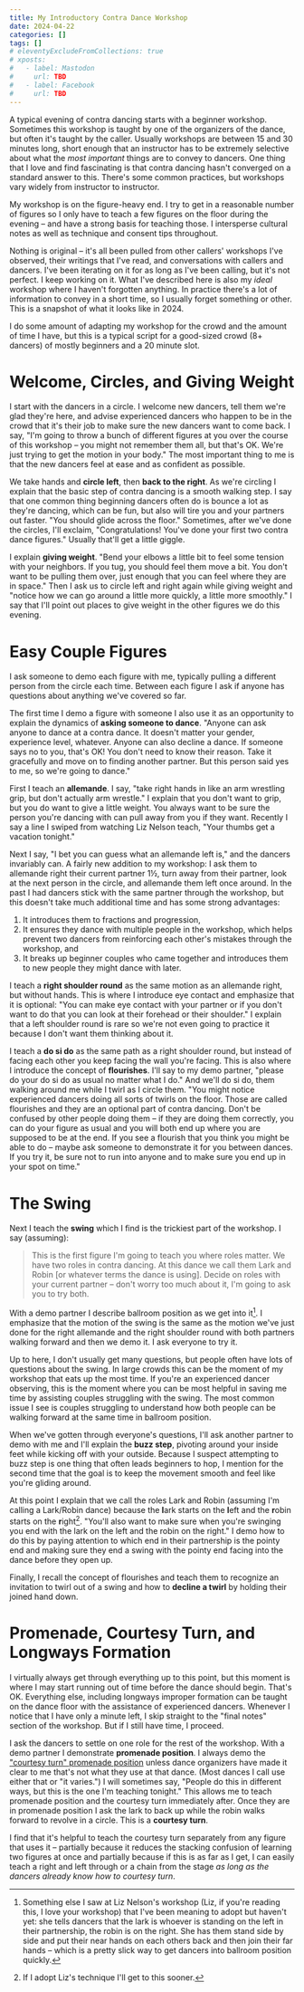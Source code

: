 ```yaml
---
title: My Introductory Contra Dance Workshop
date: 2024-04-22
categories: []
tags: []
# eleventyExcludeFromCollections: true
# xposts:
#   - label: Mastodon
#     url: TBD
#   - label: Facebook
#     url: TBD
---
```


A typical evening of contra dancing starts with a beginner workshop. Sometimes this workshop is taught by one of the organizers of the dance, but often it's taught by the caller. Usually workshops are between 15 and 30 minutes long, short enough that an instructor has to be extremely selective about what the _most important_ things are to convey to dancers. One thing that I love and find fascinating is that contra dancing hasn't converged on a standard answer to this. There's some common practices, but workshops vary widely from instructor to instructor.

My workshop is on the figure-heavy end. I try to get in a reasonable number of figures so I only have to teach a few figures on the floor during the evening – and have a strong basis for teaching those. I intersperse cultural notes as well as technique and consent tips throughout.

Nothing is original – it's all been pulled from other callers' workshops I've observed, their writings that I've read, and conversations with callers and dancers. I've been iterating on it for as long as I've been calling, but it's not perfect. I keep working on it. What I've described here is also my *ideal* workshop where I haven't forgotten anything. In practice there's a lot of information to convey in a short time, so I usually forget something or other. This is a snapshot of what it looks like in 2024.

I do some amount of adapting my workshop for the crowd and the amount of time I have, but this is a typical script for a good-sized crowd (8+ dancers) of mostly beginners and a 20 minute slot.

# Welcome, Circles, and Giving Weight

I start with the dancers in a circle. I welcome new dancers, tell them we're glad they're here, and advise experienced dancers who happen to be in the crowd that it's their job to make sure the new dancers want to come back. I say, "I'm going to throw a bunch of different figures at you over the course of this workshop – you might not remember them all, but that's OK. We're just trying to get the motion in your body." The most important thing to me is that the new dancers feel at ease and as confident as possible.

We take hands and **circle left**, then **back to the right**. As we're circling I explain that the basic step of contra dancing is a smooth walking step. I say that one common thing beginning dancers often do is bounce a lot as they're dancing, which can be fun, but also will tire you and your partners out faster. "You should glide across the floor." Sometimes, after we've done the circles, I'll exclaim, "Congratulations! You've done your first two contra dance figures." Usually that'll get a little giggle.

I explain **giving weight**. "Bend your elbows a little bit to feel some tension with your neighbors. If you tug, you should feel them move a bit. You don't want to be pulling them over, just enough that you can feel where they are in space." Then I ask us to circle left and right again while giving weight and "notice how we can go around a little more quickly, a little more smoothly." I say that I'll point out places to give weight in the other figures we do this evening.

# Easy Couple Figures

I ask someone to demo each figure with me, typically pulling a different person from the circle each time. Between each figure I ask if anyone has questions about anything we've covered so far.

The first time I demo a figure with someone I also use it as an opportunity to explain the dynamics of **asking someone to dance**. "Anyone can ask anyone to dance at a contra dance. It doesn't matter your gender, experience level, whatever. Anyone can also decline a dance. If someone says no to you, that's OK! You don't need to know their reason. Take it gracefully and move on to finding another partner. But this person said yes to me, so we're going to dance."

First I teach an **allemande**. I say, "take right hands in like an arm wrestling grip, but don't actually arm wrestle." I explain that you don't want to grip, but you do want to give a little weight. You always want to be sure the person you're dancing with can pull away from you if they want. Recently I say a line I swiped from watching Liz Nelson teach, "Your thumbs get a vacation tonight."

Next I say, "I bet you can guess what an allemande left is," and the dancers invariably can. A fairly new addition to my workshop: I ask them to allemande right their current partner 1½, turn away from their partner, look at the next person in the circle, and allemande them left once around. In the past I had dancers stick with the same partner through the workshop, but this doesn't take much additional time and has some strong advantages:

1. It introduces them to fractions and progression,
2. It ensures they dance with multiple people in the workshop, which helps prevent two dancers from reinforcing each other's mistakes through the workshop, and
3. It breaks up beginner couples who came together and introduces them to new people they might dance with later.

I teach a **right shoulder round** as the same motion as an allemande right, but without hands. This is where I introduce eye contact and emphasize that it is optional: "You can make eye contact with your partner or if you don't want to do that you can look at their forehead or their shoulder." I explain that a left shoulder round is rare so we're not even going to practice it because I don't want them thinking about it.

I teach a **do si do** as the same path as a right shoulder round, but instead of facing each other you keep facing the wall you're facing. This is also where I introduce the concept of **flourishes**. I'll say to my demo partner, "please do your do si do as usual no matter what I do." And we'll do si do, them walking around me while I twirl as I circle them. "You might notice experienced dancers doing all sorts of twirls on the floor. Those are called flourishes and they are an optional part of contra dancing. Don't be confused by other people doing them – if they are doing them correctly, you can do your figure as usual and you will both end up where you are supposed to be at the end. If you see a flourish that you think you might be able to do – maybe ask someone to demonstrate it for you between dances. If you try it, be sure not to run into anyone and to make sure you end up in your spot on time."

# The Swing

Next I teach the **swing** which I find is the trickiest part of the workshop. I say (assuming):

> This is the first figure I'm going to teach you where roles matter. We have two roles in contra dancing. At this dance we call them Lark and Robin [or whatever terms the dance is using]. Decide on roles with your current partner – don't worry too much about it, I'm going to ask you to try both.

With a demo partner I describe ballroom position as we get into it[^1]. I emphasize that the motion of the swing is the same as the motion we've just done for the right allemande and the right shoulder round with both partners walking forward and then we demo it. I ask everyone to try it.

Up to here, I don't usually get many questions, but people often have lots of questions about the swing. In large crowds this can be the moment of my workshop that eats up the most time. If you're an experienced dancer observing, this is the moment where you can be most helpful in saving me time by assisting couples struggling with the swing. The most common issue I see is couples struggling to understand how both people can be walking forward at the same time in ballroom position.

When we've gotten through everyone's questions, I'll ask another partner to demo with me and I'll explain the **buzz step**, pivoting around your inside feet while kicking off with your outside. Because I suspect attempting to buzz step is one thing that often leads beginners to hop, I mention for the second time that the goal is to keep the movement smooth and feel like you're gliding around.

At this point I explain that we call the roles Lark and Robin (assuming I'm calling a Lark/Robin dance) because the **l**ark starts on the **l**eft and the **r**obin starts on the **r**ight[^2]. "You'll also want to make sure when you're swinging you end with the lark on the left and the robin on the right." I demo how to do this by paying attention to which end in their partnership is the pointy end and making sure they end a swing with the pointy end facing into the dance before they open up.

Finally, I recall the concept of flourishes and teach them to recognize an invitation to twirl out of a swing and how to **decline a twirl** by holding their joined hand down.

# Promenade, Courtesy Turn, and Longways Formation

I virtually always get through everything up to this point, but this moment is where I may start running out of time before the dance should begin. That's OK. Everything else, including longways improper formation can be taught on the dance floor with the assistance of experienced dancers. Whenever I notice that I have only a minute left, I skip straight to the "final notes" section of the workshop. But if I still have time, I proceed.

I ask the dancers to settle on one role for the rest of the workshop. With a demo partner I demonstrate **promenade position**. I always demo the ["courtesy turn" promenade position](https://www.jefftk.com/p/changing-contra-dialects) unless dance organizers have made it clear to me that's not what they use at that dance. (Most dances I call use either that or "it varies.") I will sometimes say, "People do this in different ways, but this is the one I'm teaching tonight." This allows me to teach promenade position and the courtesy turn immediately after. Once they are in promenade position I ask the lark to back up while the robin walks forward to revolve in a circle. This is a **courtesy turn**.

I find that it's helpful to teach the courtesy turn separately from any figure that uses it – partially because it reduces the stacking confusion of learning two figures at once and partially because if this is as far as I get, I can easily teach a right and left through or a chain from the stage _as long as the dancers already know how to courtesy turn_.

[^1]: Something else I saw at Liz Nelson's workshop (Liz, if you're reading this, I love your workshop) that I've been meaning to adopt but haven't yet: she tells dancers that the lark is whoever is standing on the left in their partnership, the robin is on the right. She has them stand side by side and put their near hands on each others back and then join their far hands – which is a pretty slick way to get dancers into ballroom position quickly.
[^2]: If I adopt Liz's technique I'll get to this sooner.
